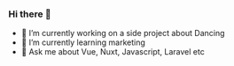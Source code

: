### Hi there 👋

- 🔭 I’m currently working on a side project about Dancing
- 🌱 I’m currently learning marketing
- 💬 Ask me about Vue, Nuxt, Javascript, Laravel etc
